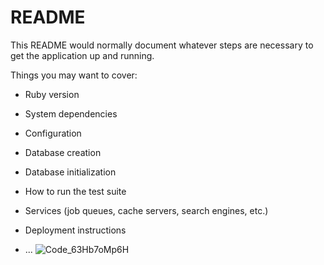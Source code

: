 # README

This README would normally document whatever steps are necessary to get the
application up and running.

Things you may want to cover:

* Ruby version

* System dependencies

* Configuration

* Database creation

* Database initialization

* How to run the test suite

* Services (job queues, cache servers, search engines, etc.)

* Deployment instructions

* ...
![Code_63Hb7oMp6H](https://user-images.githubusercontent.com/50488475/153267860-283111a8-5d05-4af2-a68d-11d407fe6f4e.png)
